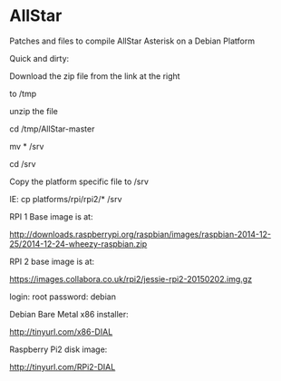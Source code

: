 # AllStar
Patches and files to compile AllStar Asterisk on a Debian Platform

Quick and dirty:

Download the zip file from the link at the right

to /tmp

unzip the file

cd /tmp/AllStar-master

mv * /srv

cd /srv

Copy the platform specific file to /srv

IE: cp platforms/rpi/rpi2/* /srv

RPI 1 Base image is at:

http://downloads.raspberrypi.org/raspbian/images/raspbian-2014-12-25/2014-12-24-wheezy-raspbian.zip

RPI 2 base image is at:

https://images.collabora.co.uk/rpi2/jessie-rpi2-20150202.img.gz

login: root	password: debian

Debian Bare Metal x86 installer:

http://tinyurl.com/x86-DIAL

Raspberry Pi2 disk image:

http://tinyurl.com/RPi2-DIAL

